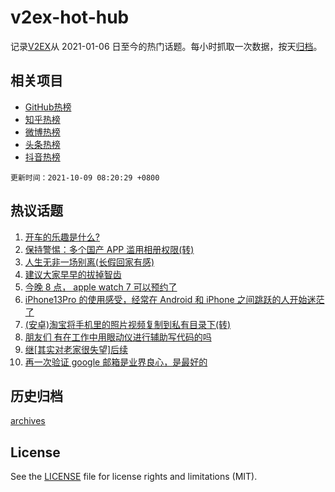 # v2ex-hot-hub

 记录[V2EX](https://www.v2ex.com/)从 2021-01-06 日至今的热门话题。每小时抓取一次数据，按天[归档](archives)。
 
 ## 相关项目

- [GitHub热榜](https://github.com/lonnyzhang423/github-hot-hub)
- [知乎热榜](https://github.com/lonnyzhang423/zhihu-hot-hub)
- [微博热榜](https://github.com/lonnyzhang423/weibo-hot-hub)
- [头条热榜](https://github.com/lonnyzhang423/toutiao-hot-hub)
- [抖音热榜](https://github.com/lonnyzhang423/douyin-hot-hub)


 `更新时间：2021-10-09 08:20:29 +0800`

## 热议话题

1. [开车的乐趣是什么?](https://www.v2ex.com/t/806327)
1. [保持警惕：多个国产 APP 滥用相册权限(转)](https://www.v2ex.com/t/806442)
1. [人生无非一场别离(长假回家有感)](https://www.v2ex.com/t/806404)
1. [建议大家早早的拔掉智齿](https://www.v2ex.com/t/806452)
1. [今晚 8 点， apple watch 7 可以预约了](https://www.v2ex.com/t/806372)
1. [iPhone13Pro 的使用感受，经常在 Android 和 iPhone 之间跳跃的人开始迷茫了](https://www.v2ex.com/t/806378)
1. [(安卓)淘宝将手机里的照片视频复制到私有目录下(转)](https://www.v2ex.com/t/806351)
1. [朋友们 有在工作中用眼动仪进行辅助写代码的吗](https://www.v2ex.com/t/806326)
1. [继[其实对老家很失望]后续](https://www.v2ex.com/t/806329)
1. [再一次验证 google 邮箱是业界良心，是最好的](https://www.v2ex.com/t/806368)

## 历史归档

[archives](archives)

## License

See the [LICENSE](LICENSE) file for license rights and limitations (MIT).
